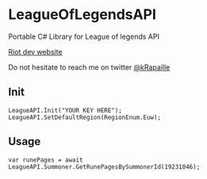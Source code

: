 LeagueOfLegendsAPI
==================

Portable C# Library for League of legends API

[Riot dev website](https://developer.riotgames.com)

Do not hesitate to reach me on twitter [@kRapaille](http://www.twitter.com/kRapaille)


Init
----

    LeagueAPI.Init("YOUR KEY HERE");
    LeagueAPI.SetDefaultRegion(RegionEnum.Euw);

Usage
------

    var runePages = await LeagueAPI.Summoner.GetRunePagesBySummonerId(19231046);
